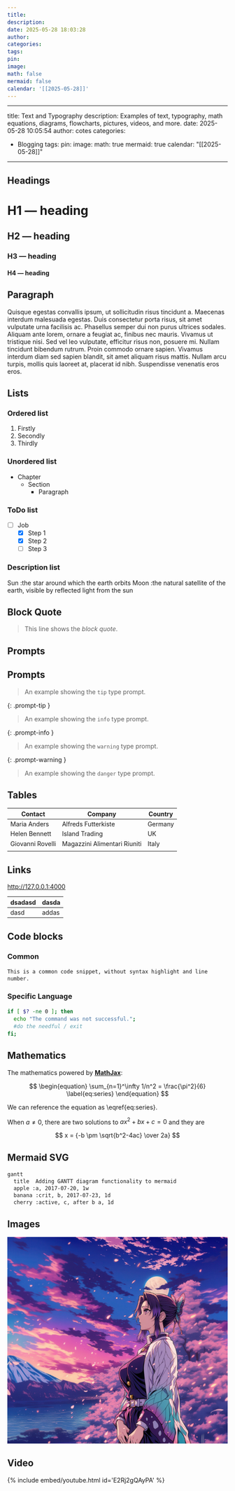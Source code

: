 ```yaml
---
title: 
description: 
date: 2025-05-28 18:03:28
author: 
categories: 
tags: 
pin: 
image: 
math: false
mermaid: false
calendar: '[[2025-05-28]]'
---
```


---
title: Text and Typography
description: Examples of text, typography, math equations, diagrams, flowcharts, pictures, videos, and more.
date: 2025-05-28 10:05:54
author: cotes
categories:
  - Blogging
tags: 
pin: 
image: 
math: true
mermaid: true
calendar: "[[2025-05-28]]"
---

## Headings[](https://chirpy.cotes.page/posts/text-and-typography/#headings)

# H1 — heading

## H2 — heading

### H3 — heading

#### H4 — heading

## Paragraph[](https://chirpy.cotes.page/posts/text-and-typography/#paragraph)

Quisque egestas convallis ipsum, ut sollicitudin risus tincidunt a. Maecenas interdum malesuada egestas. Duis consectetur porta risus, sit amet vulputate urna facilisis ac. Phasellus semper dui non purus ultrices sodales. Aliquam ante lorem, ornare a feugiat ac, finibus nec mauris. Vivamus ut tristique nisi. Sed vel leo vulputate, efficitur risus non, posuere mi. Nullam tincidunt bibendum rutrum. Proin commodo ornare sapien. Vivamus interdum diam sed sapien blandit, sit amet aliquam risus mattis. Nullam arcu turpis, mollis quis laoreet at, placerat id nibh. Suspendisse venenatis eros eros.

## Lists[](https://chirpy.cotes.page/posts/text-and-typography/#lists)

### Ordered list[](https://chirpy.cotes.page/posts/text-and-typography/#ordered-list)

1. Firstly
2. Secondly
3. Thirdly

### Unordered list[](https://chirpy.cotes.page/posts/text-and-typography/#unordered-list)

- Chapter
    - Section
        - Paragraph

### ToDo list[](https://chirpy.cotes.page/posts/text-and-typography/#todo-list)

- [ ] Job
    - [x] Step 1
    - [x] Step 2
    - [ ] Step 3

### Description list[](https://chirpy.cotes.page/posts/text-and-typography/#description-list)

Sun
:the star around which the earth orbits
Moon
:the natural satellite of the earth, visible by reflected light from the sun

## Block Quote[](https://chirpy.cotes.page/posts/text-and-typography/#block-quote)

> This line shows the _block quote_.

## Prompts[](https://chirpy.cotes.page/posts/text-and-typography/#prompts)

## Prompts

> An example showing the `tip` type prompt.

{: .prompt-tip }

> An example showing the `info` type prompt.

{: .prompt-info }

> An example showing the `warning` type prompt.

{: .prompt-warning }

> An example showing the `danger` type prompt.

## Tables

| Contact          | Company                      | Country |
| ---------------- | ---------------------------- | ------- |
| Maria Anders     | Alfreds Futterkiste          | Germany |
| Helen Bennett    | Island Trading               | UK      |
| Giovanni Rovelli | Magazzini Alimentari Riuniti | Italy   |
|                  |                              |         |


## Links

<http://127.0.0.1:4000>

| dsadasd | dasda |
| ------- | ----- |
| dasd    | addas |

## Code blocks

### Common

```text
This is a common code snippet, without syntax highlight and line number.
```

### Specific Language

```bash
if [ $? -ne 0 ]; then
  echo "The command was not successful.";
  #do the needful / exit
fi;
```


## Mathematics

The mathematics powered by [**MathJax**](https://www.mathjax.org/):

$$
\begin{equation}
  \sum_{n=1}^\infty 1/n^2 = \frac{\pi^2}{6}
  \label{eq:series}
\end{equation}
$$


We can reference the equation as \eqref{eq:series}.

When $a \ne 0$, there are two solutions to $ax^2 + bx + c = 0$ and they are

$$ x = {-b \pm \sqrt{b^2-4ac} \over 2a} $$

## Mermaid SVG

```mermaid
gantt
  title  Adding GANTT diagram functionality to mermaid
  apple :a, 2017-07-20, 1w
  banana :crit, b, 2017-07-23, 1d
  cherry :active, c, after b a, 1d
```


## Images


<img src="/assets/img/2.png">


## Video

{% include embed/youtube.html id='E2Rj2gQAyPA' %}











